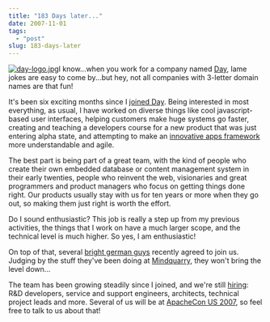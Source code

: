 ```yaml
---
title: "183 Days later..."
date: 2007-11-01
tags: 
  - "post"
slug: 183-days-later
---
```


[![day-logo.jpg](/assets/images/movable-type-blog-archives/day-logo.jpg)](http://www.day.com)I know...when you work for a company named [Day](http://www.day.com), lame jokes are easy to come by...but hey, not all companies with 3-letter domain names are that fun!

It's been six exciting months since I [joined Day](http://codeconsult.ch/bertrand/archives/000769.html). Being interested in most everything, as usual, I have worked on diverse things like cool javascript-based user interfaces, helping customers make huge systems go faster, creating and teaching a developers course for a new product that was just entering alpha state, and attempting to make an [innovative apps framework](http://incubator.apache.org/sling) more understandable and agile.

The best part is being part of a great team, with the kind of people who create their own embedded database or content management system in their early twenties, people who reinvent the web, visionaries and great programmers and product managers who focus on getting things done right. Our products usually stay with us for ten years or more when they go out, so making them just right is worth the effort.

Do I sound enthusiastic? This job is really a step up from my previous activities, the things that I work on have a much larger scope, and the technical level is much higher. So yes, I am enthusiastic!

On top of that, several [bright german guys](http://weblogs.goshaky.com/weblogs/lars/entry/a_new_day_a_new) recently agreed to join us. Judging by the stuff they've been doing at [Mindquarry](http://www.mindquarry.com/), they won't bring the level down...

The team has been growing steadily since I joined, and we're still [hiring](http://www.day.com/site/en/index/jobs.html): R&D developers, service and support engineers, architects, technical project leads and more. Several of us will be at [ApacheCon US 2007](http://www.us.apachecon.com/), so feel free to talk to us about that!
